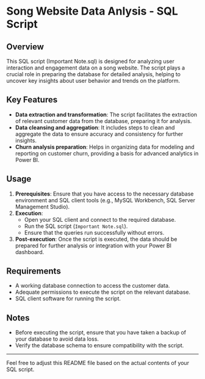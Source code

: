 # Song Website Data Anlysis - SQL Script

## Overview
This SQL script (Important Note.sql) is designed for analyzing user interaction and engagement data on a song website. The script plays a crucial role in preparing the database for detailed analysis, helping to uncover key insights about user behavior and trends on the platform.

## Key Features
- **Data extraction and transformation**: The script facilitates the extraction of relevant customer data from the database, preparing it for analysis.
- **Data cleansing and aggregation**: It includes steps to clean and aggregate the data to ensure accuracy and consistency for further insights.
- **Churn analysis preparation**: Helps in organizing data for modeling and reporting on customer churn, providing a basis for advanced analytics in Power BI.

## Usage
1. **Prerequisites**: Ensure that you have access to the necessary database environment and SQL client tools (e.g., MySQL Workbench, SQL Server Management Studio).
2. **Execution**:
    - Open your SQL client and connect to the required database.
    - Run the SQL script (`Important Note.sql`).
    - Ensure that the queries run successfully without errors.
3. **Post-execution**: Once the script is executed, the data should be prepared for further analysis or integration with your Power BI dashboard.

## Requirements
- A working database connection to access the customer data.
- Adequate permissions to execute the script on the relevant database.
- SQL client software for running the script.

## Notes
- Before executing the script, ensure that you have taken a backup of your database to avoid data loss.
- Verify the database schema to ensure compatibility with the script.
  
---

Feel free to adjust this README file based on the actual contents of your SQL script.
